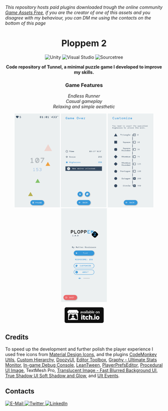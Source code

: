 _This repository hosts paid plugins downloaded trough the online community [Game Assets Free](https://gameassetsfree.com/), if you are the creator of one of this assets and you disagree with my behaviour, you can DM me using the contacts on the bottom of this page_
<h1 align="center">Ploppem 2</h1>
<p align="center">
  <img src="https://img.shields.io/badge/-unity-000000?style=for-the-badge&logo=unity&logoColor=white" alt="Unity">
  <img src="https://img.shields.io/badge/-visual studio-5C2D91?style=for-the-badge&logo=visual%20studio&logoColor=white" alt="Visual Studio">
  <img src="https://img.shields.io/badge/-sourcetree-2684FF?style=for-the-badge&logo=sourcetree&logoColor=white" alt="Sourcetree">
</p>
<p align="center">
  <b>Code repository of Tunnel, a minimal puzzle game I developed to improve my skills.</b>
</p>

<h3 align="center">Game Features</h3>
<p align ="center">  
  <i>
    Endless Runner<br>
    Casual gameplay<br>
    Relaxing and simple aesthetic
  </i>
</p>

<p align="center">
  <img src="https://github.com/Vacui/Ploppem-2/blob/main/_README%20files/Gameplay.gif" height="300">
  <img src="https://github.com/Vacui/Ploppem-2/blob/main/_README%20files/GameOver.png" height="300">
  <img src="https://github.com/Vacui/Ploppem-2/blob/main/_README%20files/Skins.png" height="300">
  <img src="https://github.com/Vacui/Ploppem-2/blob/main/_README%20files/Menu.png" height="300">
</p>

<p align="center">
  <a href="https://matteo-graizzaro.itch.io/ploppem2" target="_blank">
    <img src="https://github.com/Vacui/Ploppem-2/blob/main/_README%20files/itch-dot-io.png" alt="Itch.io" height="50">
  </a>
</p>

## Credits
To speed up the development and further polish the player experience I used free icons from [Material Design Icons](https://materialdesignicons.com/), and the plugins [CodeMonkey Utils](https://unitycodemonkey.com/utils.php), [Custom Hierarchy](https://www.febucci.com/2020/10/custom-hierarchy-for-unity/), [DoozyUI](https://assetstore.unity.com/packages/tools/gui/doozyui-complete-ui-management-system-138361), [Editor Toolbox](https://github.com/arimger/Unity-Editor-Toolbox), [Graphy - Ultimate Stats Monitor](https://assetstore.unity.com/packages/tools/gui/graphy-ultimate-fps-counter-stats-monitor-debugger-105778), [In-game Debug Console](https://assetstore.unity.com/packages/tools/gui/in-game-debug-console-68068), [LeanTween](https://assetstore.unity.com/packages/tools/animation/leantween-3595), [PlayerPrefsEditor](https://github.com/Dysman/bgTools-playerPrefsEditor), [Procedural UI Image](https://assetstore.unity.com/packages/tools/gui/procedural-ui-image-52200), TextMesh Pro, [Translucent Image - Fast Blurred Background UI](https://assetstore.unity.com/packages/tools/gui/translucent-image-fast-blurred-background-ui-78464), [True Shadow UI Soft Shadow and Glow](hhttps://assetstore.unity.com/packages/tools/gui/true-shadow-ui-soft-shadow-and-glow-beta-176322), and [Ult Events](https://assetstore.unity.com/packages/tools/gui/ultevents-111307).

## Contacts
<a href="mailto:graizzaromatteo@gmail.com">
  <img src="https://img.shields.io/badge/-e--mail-EA4335?style=for-the-badge&logo=gmail&logoColor=white" alt="E-Mail">
</a>
<a href="https://twitter.com/matteograizzaro">
  <img src="https://img.shields.io/badge/-twitter-1DA1F2?style=for-the-badge&logo=twitter&logoColor=white" alt="Twitter">
</a>
<a href="https://www.linkedin.com/in/matteo-graizzaro/">
  <img src="https://img.shields.io/badge/-linkedin-0077B5?style=for-the-badge&logo=linkedin&logoColor=white" alt="LinkedIn">
</a>

